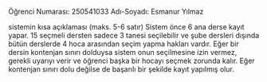 Öğrenci Numarası: 250541033
Adı-Soyadı: Esmanur Yılmaz

sistemin kısa açıklaması (maks. 5-6 satır)
Sistem önce 6 ana derse kayıt yapar. 15 seçmeli dersten sadece 3 tanesi seçilebilir ve şube dersleri dışında bütün derslerde 4 hoca arasından seçim yapma hakları vardır. Eğer bir dersin kontenjan sınırı dolduysa sistem onun seçilmesine izin vermez, gerekli uyarıyı verir ve öğrenci başka bir hocayı seçmek zorunda kalır. Eğer kontenjan sınırı dolu değilse de başarılı bir şekilde kayıt yapılmış olur.
